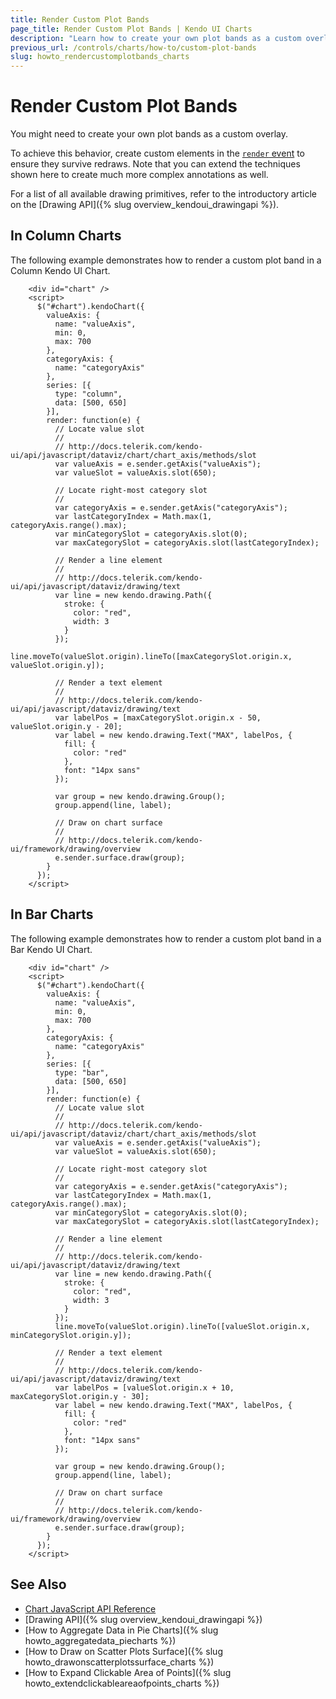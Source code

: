 ```yaml
---
title: Render Custom Plot Bands
page_title: Render Custom Plot Bands | Kendo UI Charts
description: "Learn how to create your own plot bands as a custom overlay in a Kendo UI Chart."
previous_url: /controls/charts/how-to/custom-plot-bands
slug: howto_rendercustomplotbands_charts
---
```


# Render Custom Plot Bands

You might need to create your own plot bands as a custom overlay.

To achieve this behavior, create custom elements in the [`render` event](/api/javascript/dataviz/ui/chart/events/render) to ensure they survive redraws. Note that you can extend the techniques shown here to create much more complex annotations as well.

For a list of all available drawing primitives, refer to the introductory article on the [Drawing API]({% slug overview_kendoui_drawingapi %}).

## In Column Charts

The following example demonstrates how to render a custom plot band in a Column Kendo UI Chart.

```dojo
    <div id="chart" />
    <script>
      $("#chart").kendoChart({
        valueAxis: {
          name: "valueAxis",
          min: 0,
          max: 700
        },
        categoryAxis: {
          name: "categoryAxis"
        },
        series: [{
          type: "column",
          data: [500, 650]
        }],
        render: function(e) {
          // Locate value slot
          //
          // http://docs.telerik.com/kendo-ui/api/javascript/dataviz/chart/chart_axis/methods/slot
          var valueAxis = e.sender.getAxis("valueAxis");
          var valueSlot = valueAxis.slot(650);

          // Locate right-most category slot
          //
          var categoryAxis = e.sender.getAxis("categoryAxis");
          var lastCategoryIndex = Math.max(1, categoryAxis.range().max);
          var minCategorySlot = categoryAxis.slot(0);
          var maxCategorySlot = categoryAxis.slot(lastCategoryIndex);

          // Render a line element
          //
          // http://docs.telerik.com/kendo-ui/api/javascript/dataviz/drawing/text
          var line = new kendo.drawing.Path({
            stroke: {
              color: "red",
              width: 3
            }
          });
          line.moveTo(valueSlot.origin).lineTo([maxCategorySlot.origin.x, valueSlot.origin.y]);

          // Render a text element
          //
          // http://docs.telerik.com/kendo-ui/api/javascript/dataviz/drawing/text
          var labelPos = [maxCategorySlot.origin.x - 50, valueSlot.origin.y - 20];
          var label = new kendo.drawing.Text("MAX", labelPos, {
            fill: {
              color: "red"
            },
            font: "14px sans"
          });

          var group = new kendo.drawing.Group();
          group.append(line, label);

          // Draw on chart surface
          //
          // http://docs.telerik.com/kendo-ui/framework/drawing/overview
          e.sender.surface.draw(group);
        }
      });
    </script>
```

## In Bar Charts

The following example demonstrates how to render a custom plot band in a Bar Kendo UI Chart.

```dojo
    <div id="chart" />
    <script>
      $("#chart").kendoChart({
        valueAxis: {
          name: "valueAxis",
          min: 0,
          max: 700
        },
        categoryAxis: {
          name: "categoryAxis"
        },
        series: [{
          type: "bar",
          data: [500, 650]
        }],
        render: function(e) {
          // Locate value slot
          //
          // http://docs.telerik.com/kendo-ui/api/javascript/dataviz/chart/chart_axis/methods/slot
          var valueAxis = e.sender.getAxis("valueAxis");
          var valueSlot = valueAxis.slot(650);

          // Locate right-most category slot
          //
          var categoryAxis = e.sender.getAxis("categoryAxis");
          var lastCategoryIndex = Math.max(1, categoryAxis.range().max);
          var minCategorySlot = categoryAxis.slot(0);
          var maxCategorySlot = categoryAxis.slot(lastCategoryIndex);

          // Render a line element
          //
          // http://docs.telerik.com/kendo-ui/api/javascript/dataviz/drawing/text
          var line = new kendo.drawing.Path({
            stroke: {
              color: "red",
              width: 3
            }
          });
          line.moveTo(valueSlot.origin).lineTo([valueSlot.origin.x, minCategorySlot.origin.y]);

          // Render a text element
          //
          // http://docs.telerik.com/kendo-ui/api/javascript/dataviz/drawing/text
          var labelPos = [valueSlot.origin.x + 10, maxCategorySlot.origin.y - 30];
          var label = new kendo.drawing.Text("MAX", labelPos, {
            fill: {
              color: "red"
            },
            font: "14px sans"
          });

          var group = new kendo.drawing.Group();
          group.append(line, label);

          // Draw on chart surface
          //
          // http://docs.telerik.com/kendo-ui/framework/drawing/overview
          e.sender.surface.draw(group);
        }
      });
    </script>
```

## See Also

* [Chart JavaScript API Reference](/api/javascript/dataviz/ui/chart)
* [Drawing API]({% slug overview_kendoui_drawingapi %})
* [How to Aggregate Data in Pie Charts]({% slug howto_aggregatedata_piecharts %})
* [How to Draw on Scatter Plots Surface]({% slug howto_drawonscatterplotssurface_charts %})
* [How to Expand Clickable Area of Points]({% slug howto_extendclickableareaofpoints_charts %})
